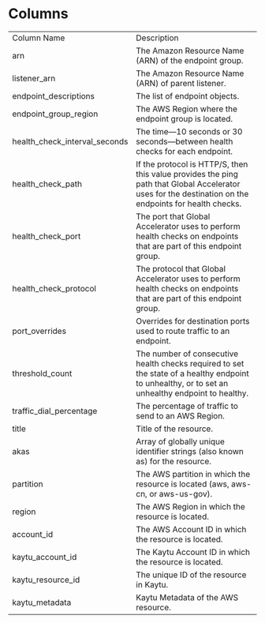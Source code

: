 # Columns  

<table>
	<tr><td>Column Name</td><td>Description</td></tr>
	<tr><td>arn</td><td>The Amazon Resource Name (ARN) of the endpoint group.</td></tr>
	<tr><td>listener_arn</td><td>The Amazon Resource Name (ARN) of parent listener.</td></tr>
	<tr><td>endpoint_descriptions</td><td>The list of endpoint objects.</td></tr>
	<tr><td>endpoint_group_region</td><td>The AWS Region where the endpoint group is located.</td></tr>
	<tr><td>health_check_interval_seconds</td><td>The time—10 seconds or 30 seconds—between health checks for each endpoint.</td></tr>
	<tr><td>health_check_path</td><td>If the protocol is HTTP/S, then this value provides the ping path that Global Accelerator uses for the destination on the endpoints for health checks.</td></tr>
	<tr><td>health_check_port</td><td>The port that Global Accelerator uses to perform health checks on endpoints that are part of this endpoint group.</td></tr>
	<tr><td>health_check_protocol</td><td>The protocol that Global Accelerator uses to perform health checks on endpoints that are part of this endpoint group.</td></tr>
	<tr><td>port_overrides</td><td>Overrides for destination ports used to route traffic to an endpoint.</td></tr>
	<tr><td>threshold_count</td><td>The number of consecutive health checks required to set the state of a healthy endpoint to unhealthy, or to set an unhealthy endpoint to healthy.</td></tr>
	<tr><td>traffic_dial_percentage</td><td>The percentage of traffic to send to an AWS Region.</td></tr>
	<tr><td>title</td><td>Title of the resource.</td></tr>
	<tr><td>akas</td><td>Array of globally unique identifier strings (also known as) for the resource.</td></tr>
	<tr><td>partition</td><td>The AWS partition in which the resource is located (aws, aws-cn, or aws-us-gov).</td></tr>
	<tr><td>region</td><td>The AWS Region in which the resource is located.</td></tr>
	<tr><td>account_id</td><td>The AWS Account ID in which the resource is located.</td></tr>
	<tr><td>kaytu_account_id</td><td>The Kaytu Account ID in which the resource is located.</td></tr>
	<tr><td>kaytu_resource_id</td><td>The unique ID of the resource in Kaytu.</td></tr>
	<tr><td>kaytu_metadata</td><td>Kaytu Metadata of the AWS resource.</td></tr>
</table>